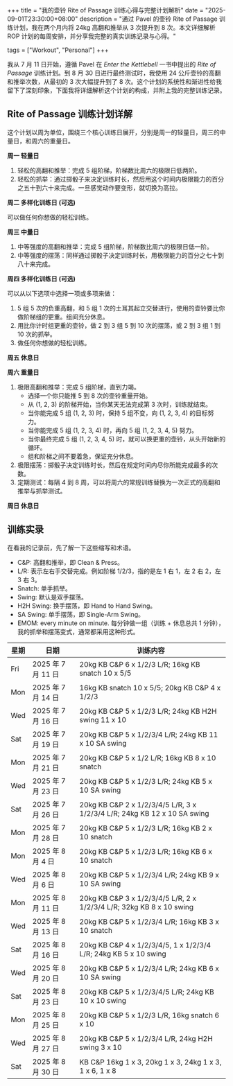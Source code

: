 +++
title = "我的壶铃 Rite of Passage 训练心得与完整计划解析"
date = "2025-09-01T23:30:00+08:00"
description = "通过 Pavel 的壶铃 Rite of Passage 训练计划，我在两个月内将 24kg 高翻和推举从 3 次提升到 8 次。本文详细解析 ROP 计划的每周安排，并分享我完整的真实训练记录与心得。"

tags = ["Workout", "Personal"]
+++

我从 7 月 11 日开始，遵循 Pavel 在 *Enter the Kettlebell* 一书中提出的 *Rite of Passage* 训练计划。到 8 月 30 日进行最终测试时，我使用 24 公斤壶铃的高翻和推举次数，从最初的 3 次大幅提升到了 8 次。这个计划的系统性和渐进性给我留下了深刻印象，下面我将详细解析这个计划的构成，并附上我的完整训练记录。

## Rite of Passage 训练计划详解

这个计划以周为单位，围绕三个核心训练日展开，分别是周一的轻量日，周三的中量日，和周六的重量日。

**周一 轻量日**

1. 轻松的高翻和推举：完成 5 组阶梯，阶梯数比周六的极限日低两阶。
2. 轻松的抓举：通过掷骰子来决定训练时长，然后用这个时间内极限能力的百分之五十到六十来完成。一旦感觉动作要变形，就切换为高拉。

**周二 多样化训练日 (可选)**

可以做任何你想做的轻松训练。

**周三 中量日**

1. 中等强度的高翻和推举：完成 5 组阶梯，阶梯数比周六的极限日低一阶。
2. 中等强度的摆荡：同样通过掷骰子决定训练时长，用极限能力的百分之七十到八十来完成。

**周四 多样化训练日 (可选)**

可以从以下选项中选择一项或多项来做：

1. 5 组 5 次的负重高翻，和 5 组 1 次的土耳其起立交替进行，使用的壶铃要比你做阶梯组的更重。组间充分休息。
2. 用比你计时组更重的壶铃，做 2 到 3 组 5 到 10 次的摆荡，或 2 到 3 组 1 到 10 次的抓举。
3. 做任何你想做的轻松训练。

**周五 休息日**

**周六 重量日**

1. 极限高翻和推举：完成 5 组阶梯，直到力竭。
    - 选择一个你只能推 5 到 8 次的壶铃重量开始。
    - 从 (1, 2, 3) 的阶梯开始，当你某天无法完成第 3 次时，训练就结束。
    - 当你能完成 5 组 (1, 2, 3) 时，保持 5 组不变，向 (1, 2, 3, 4) 的目标努力。
    - 当你能完成 5 组 (1, 2, 3, 4) 时，再向 5 组 (1, 2, 3, 4, 5) 努力。
    - 当你最终完成 5 组 (1, 2, 3, 4, 5) 时，就可以换更重的壶铃，从头开始新的循环。
    - 组和阶梯之间不要着急，保证充分休息。
2. 极限摆荡：掷骰子决定训练时长，然后在规定时间内尽你所能完成最多的次数。
3. 定期测试：每隔 4 到 8 周，可以将周六的常规训练替换为一次正式的高翻和推举与抓举测试。

**周日 休息日**

## 训练实录

在看我的记录前，先了解一下这些缩写和术语。

- C&P: 高翻和推举，即 Clean & Press。
- L/R: 表示左右手交替完成。例如阶梯 1/2/3，指的是左 1 右 1，左 2 右 2，左 3 右 3。
- Snatch: 单手抓举。
- Swing: 默认是双手摆荡。
- H2H Swing: 换手摆荡，即 Hand to Hand Swing。
- SA Swing: 单手摆荡，即 Single-Arm Swing。
- EMOM: every minute on minute. 每分钟做一组（训练 + 休息总共 1 分钟），我的抓举和摆荡变式，通常都采用这种形式。

| 星期 | 日期               | 训练内容                                                                 |
|------|--------------------|--------------------------------------------------------------------------|
| Fri  | 2025 年 7 月 11 日 | 20kg KB C&P 6 x 1/2/3 L/R; 16kg KB snatch 10 x 5/5                       |
| Mon  | 2025 年 7 月 14 日 | 16kg KB snatch 10 x 5/5; 20kg KB C&P 4 x 1/2/3                           |
| Wed  | 2025 年 7 月 16 日 | 20kg KB C&P 5 x 1/2/3 L/R; 24kg KB H2H swing 11 x 10                     |
| Sat  | 2025 年 7 月 19 日 | 20kg KB C&P 5 x 1/2/3/4 L/R; 24kg KB 11 x 10 SA swing                    |
| Mon  | 2025 年 7 月 21 日 | 20kg KB C&P 5 x 1/2 L/R; 16kg KB 8 x 10 snatch                           |
| Wed  | 2025 年 7 月 23 日 | 20kg KB C&P 5 x 1/2/3 L/R; 24kg KB 5 x 10 SA swing                       |
| Sat  | 2025 年 7 月 26 日 | 20kg KB C&P 2 x 1/2/3/4/5 L/R, 3 x 1/2/3/4 L/R; 24kg KB 12 x 10 SA swing |
| Mon  | 2025 年 7 月 28 日 | 20kg KB C&P 5 x 1/2/3 L/R; 16kg KB 2 x 10 snatch                         |
| Mon  | 2025 年 8 月 4 日  | 20kg KB C&P 5 x 1/2/3 L/R; 16kg KB 6 x 10 snatch                         |
| Wed  | 2025 年 8 月 6 日  | 20kg KB C&P 5 x 1/2/3/4 L/R; 24kg KB 9 x 10 SA swing                     |
| Mon  | 2025 年 8 月 11 日 | 20kg KB C&P 3 x 1/2/3/4/5 L/R, 2 x 1/2/3/4 L/R; 32kg KB 8 x 10 swing     |
| Wed  | 2025 年 8 月 13 日 | 20kg KB C&P 5 x 1/2/3/4 L/R; 16kg KB 3 x 10 snatch                       |
| Sat  | 2025 年 8 月 16 日 | 20kg KB C&P 4 x 1/2/3/4/5, 1 x 1/2/3/4 L/R; 24kg KB 5 x 10 swing         |
| Wed  | 2025 年 8 月 20 日 | 20kg KB C&P 5 x 1/2/3/4 L/R; 24kg KB 6 x 10 SA swing                     |
| Sat  | 2025 年 8 月 23 日 | 20kg KB C&P 5 x 1/2/3/4/5 L/R; 24kg KB 10 x 10 swing                     |
| Mon  | 2025 年 8 月 25 日 | 20kg KB C&P 5 x 1/2/3 L/R, 16kg snatch 6 x 10                            |
| Wed  | 2025 年 8 月 27 日 | 20kg KB C&P 5 x 1/2/3/4 L/R, 24kg H2H swing 3 x 10                       |
| Sat  | 2025 年 8 月 30 日 | KB C&P 16kg 1 x 3, 20kg 1 x 3, 24kg 1 x 3, 1 x 6, 1 x 8                  |
